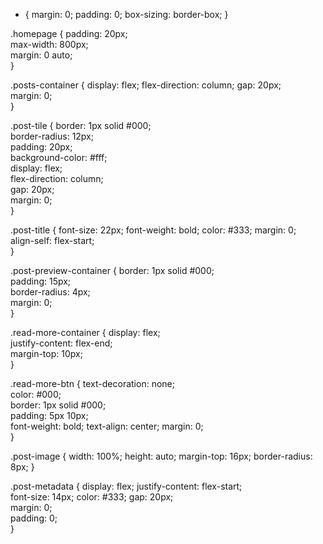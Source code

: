 * {
    margin: 0;
    padding: 0;
    box-sizing: border-box;
}

.homepage {
    padding: 20px;                
    max-width: 800px;             
    margin: 0 auto;               
}

.posts-container {
    display: flex;
    flex-direction: column;
    gap: 20px;                    
    margin: 0;                    
}

.post-tile {
    border: 1px solid #000;       
    border-radius: 12px;          
    padding: 20px;                
    background-color: #fff;      
    display: flex;                
    flex-direction: column;       
    gap: 20px;                    
    margin: 0;                    
}

.post-title {
    font-size: 22px;
    font-weight: bold;
    color: #333;
    margin: 0;    
    align-self: flex-start;                
}

.post-preview-container {
    border: 1px solid #000;       
    padding: 15px;                
    border-radius: 4px;           
    margin: 0;                   
}

.read-more-container {
    display: flex;                
    justify-content: flex-end;    
    margin-top: 10px;             
}

.read-more-btn {
    text-decoration: none;        
    color: #000;                  
    border: 1px solid #000;       
    padding: 5px 10px;            
    font-weight: bold;
    text-align: center;
    margin: 0;                    
}  

.post-image {
    width: 100%;
    height: auto;
    margin-top: 16px;
    border-radius: 8px;
  }
    
.post-metadata {
    display: flex;
    justify-content: flex-start;  
    font-size: 14px;
    color: #333;
    gap: 20px;                    
    margin: 0;                    
    padding: 0;                   
}